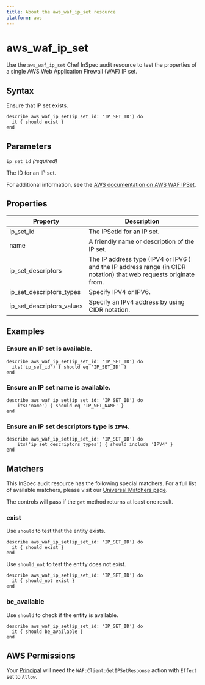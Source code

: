 ```yaml
---
title: About the aws_waf_ip_set resource
platform: aws
---
```


# aws_waf_ip_set

Use the `aws_waf_ip_set` Chef InSpec audit resource to test the properties of a single AWS Web Application Firewall (WAF) IP set.

## Syntax

Ensure that IP set exists.

    describe aws_waf_ip_set(ip_set_id: 'IP_SET_ID') do
      it { should exist }
    end

## Parameters

`ip_set_id` _(required)_

The ID for an IP set.

For additional information, see the [AWS documentation on AWS WAF IPSet](https://docs.aws.amazon.com/AWSCloudFormation/latest/UserGuide/aws-resource-waf-ipset.html).

## Properties

| Property | Description |
| --- | --- |
| ip_set_id | The IPSetId for an IP set. |
| name | A friendly name or description of the IP set. |
| ip_set_descriptors | The IP address type (IPV4 or IPV6 ) and the IP address range (in CIDR notation) that web requests originate from. |
| ip_set_descriptors_types | Specify IPV4 or IPV6. |
| ip_set_descriptors_values | Specify an IPv4 address by using CIDR notation. |

## Examples

### Ensure an IP set is available.

    describe aws_waf_ip_set(ip_set_id: 'IP_SET_ID') do
      its('ip_set_id') { should eq 'IP_SET_ID' }
    end

### Ensure an IP set name is available.

    describe aws_waf_ip_set(ip_set_id: 'IP_SET_ID') do
        its('name') { should eq 'IP_SET_NAME' }
    end

### Ensure an IP set descriptors type is `IPV4`.

    describe aws_waf_ip_set(ip_set_id: 'IP_SET_ID') do
        its('ip_set_descriptors_types') { should include 'IPV4' }
    end

## Matchers

This InSpec audit resource has the following special matchers. For a full list of available matchers, please visit our [Universal Matchers page](https://www.inspec.io/docs/reference/matchers/).

The controls will pass if the `get` method returns at least one result.

### exist

Use `should` to test that the entity exists.

    describe aws_waf_ip_set(ip_set_id: 'IP_SET_ID') do
      it { should exist }
    end

Use `should_not` to test the entity does not exist.

    describe aws_waf_ip_set(ip_set_id: 'IP_SET_ID') do
      it { should_not exist }
    end

### be_available

Use `should` to check if the entity is available.

    describe aws_waf_ip_set(ip_set_id: 'IP_SET_ID') do
      it { should be_available }
    end

## AWS Permissions

Your [Principal](https://docs.aws.amazon.com/IAM/latest/UserGuide/intro-structure.html#intro-structure-principal) will need the `WAF:Client:GetIPSetResponse` action with `Effect` set to `Allow`.

